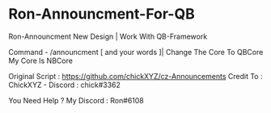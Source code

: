# Ron-Announcment-For-QB
Ron-Announcment New Design | Work With QB-Framework

Command - /announcment [ and your words ]|
Change The Core To QBCore
My Core Is NBCore

Original Script :  https://github.com/chickXYZ/cz-Announcements
Credit To : ChickXYZ - Discord : chick#3362



You Need Help ?
My Discord : Ron#6108

